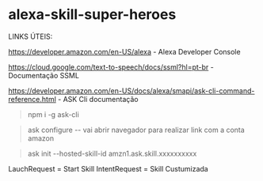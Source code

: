 # alexa-skill-super-heroes

LINKS ÚTEIS:

https://developer.amazon.com/en-US/alexa - Alexa Developer Console

https://cloud.google.com/text-to-speech/docs/ssml?hl=pt-br - Documentação SSML

https://developer.amazon.com/en-US/docs/alexa/smapi/ask-cli-command-reference.html - ASK Cli documentação

> npm i -g ask-cli

> ask configure
> -- vai abrir navegador para realizar link com a conta amazon

> ask init --hosted-skill-id amzn1.ask.skill.xxxxxxxxxx

LauchRequest = Start Skill
IntentRequest = Skill Custumizada
